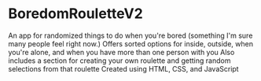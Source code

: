# BoredomRouletteV2
An app for randomized things to do when you're bored (something I'm sure many people feel right now.)
Offers sorted options for inside, outside, when you're alone, and when you have more than one person with you
Also includes a section for creating your own roulette and getting random selections from that roulette
Created using HTML, CSS, and JavaScript
